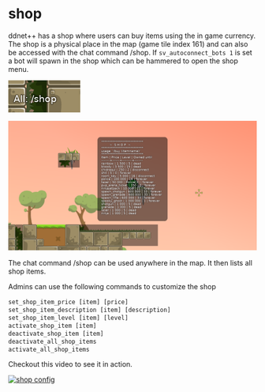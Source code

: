 # shop

ddnet++ has a shop where users can buy items using the in game currency.
The shop is a physical place in the map (game tile index 161) and can also be accessed with the chat command /shop. If ``sv_autoconnect_bots 1`` is set a bot will spawn in the shop which can be hammered to open the shop menu.

![slash shop](https://raw.githubusercontent.com/DDNetPP/cdn/refs/heads/master/chat_cmd_shop.png)

![shop list](https://raw.githubusercontent.com/DDNetPP/cdn/refs/heads/master/chat_shop_list.png)

The chat command /shop can be used anywhere in the map. It then lists all shop items.


Admins can use the following commands to customize the shop
```
set_shop_item_price [item] [price]
set_shop_item_description [item] [description]
set_shop_item_level [item] [level]
activate_shop_item [item]
deactivate_shop_item [item]
deactivate_all_shop_items
activate_all_shop_items
```

Checkout this video to see it in action.

[![shop config](https://i1.ytimg.com/vi/SS2x0JVtHZA/maxresdefault.jpg)](https://youtu.be/SS2x0JVtHZA)
